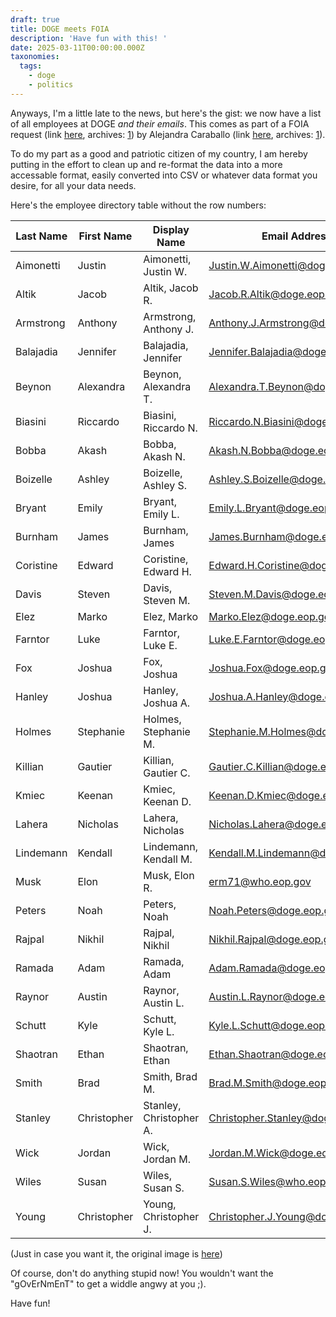 ```yaml
---
draft: true
title: DOGE meets FOIA
description: 'Have fun with this! '
date: 2025-03-11T00:00:00.000Z
taxonomies:
  tags:
    - doge
    - politics
---
```


Anyways, I'm a little late to the news, but here's the gist: we now have a list of all employees at DOGE *and their emails*. This comes as part of a FOIA request (link [here](https://oversightdemocrats.house.gov/sites/evo-subsites/democrats-oversight.house.gov/files/evo-media-document/2025-02-20.%20GEC%20to%20Trump%20re%20Musk%20Role%20DOGE.pdf), archives: [1](https://web.archive.org/web/20250308064307/https://oversightdemocrats.house.gov/sites/evo-subsites/democrats-oversight.house.gov/files/evo-media-document/2025-02-20.%20GEC%20to%20Trump%20re%20Musk%20Role%20DOGE.pdf)) by Alejandra Caraballo (link [here](https://bsky.app/profile/esqueer.net/post/3ljpyyjzfis2l), archives: [1](https://archive.ph/WncdB)).

To do my part as a good and patriotic citizen of my country, I am hereby putting in the effort to clean up and re-format the data into a more accessable format, easily converted into CSV or whatever data format you desire, for all your data needs.

Here's the employee directory table without the row numbers:

| Last Name | First Name  | Display Name            | Email Address                                                               |
| --------- | ----------- | ----------------------- | --------------------------------------------------------------------------- |
| Aimonetti | Justin      | Aimonetti, Justin W.    | [Justin.W.Aimonetti@doge.eop.gov](mailto:Justin.W.Aimonetti@doge.eop.gov)   |
| Altik     | Jacob       | Altik, Jacob R.         | [Jacob.R.Altik@doge.eop.gov](mailto:Jacob.R.Altik@doge.eop.gov)             |
| Armstrong | Anthony     | Armstrong, Anthony J.   | [Anthony.J.Armstrong@doge.eop.gov](mailto:Anthony.J.Armstrong@doge.eop.gov) |
| Balajadia | Jennifer    | Balajadia, Jennifer     | [Jennifer.Balajadia@doge.eop.gov](mailto:Jennifer.Balajadia@doge.eop.gov)   |
| Beynon    | Alexandra   | Beynon, Alexandra T.    | [Alexandra.T.Beynon@doge.eop.gov](mailto:Alexandra.T.Beynon@doge.eop.gov)   |
| Biasini   | Riccardo    | Biasini, Riccardo N.    | [Riccardo.N.Biasini@doge.eop.gov](mailto:Riccardo.N.Biasini@doge.eop.gov)   |
| Bobba     | Akash       | Bobba, Akash N.         | [Akash.N.Bobba@doge.eop.gov](mailto:Akash.N.Bobba@doge.eop.gov)             |
| Boizelle  | Ashley      | Boizelle, Ashley S.     | [Ashley.S.Boizelle@doge.eop.gov](mailto:Ashley.S.Boizelle@doge.eop.gov)     |
| Bryant    | Emily       | Bryant, Emily L.        | [Emily.L.Bryant@doge.eop.gov](mailto:Emily.L.Bryant@doge.eop.gov)           |
| Burnham   | James       | Burnham, James          | [James.Burnham@doge.eop.gov](mailto:James.Burnham@doge.eop.gov)             |
| Coristine | Edward      | Coristine, Edward H.    | [Edward.H.Coristine@doge.eop.gov](mailto:Edward.H.Coristine@doge.eop.gov)   |
| Davis     | Steven      | Davis, Steven M.        | [Steven.M.Davis@doge.eop.gov](mailto:Steven.M.Davis@doge.eop.gov)           |
| Elez      | Marko       | Elez, Marko             | [Marko.Elez@doge.eop.gov](mailto:Marko.Elez@doge.eop.gov)                   |
| Farntor   | Luke        | Farntor, Luke E.        | [Luke.E.Farntor@doge.eop.gov](mailto:Luke.E.Farntor@doge.eop.gov)           |
| Fox       | Joshua      | Fox, Joshua             | [Joshua.Fox@doge.eop.gov](mailto:Joshua.Fox@doge.eop.gov)                   |
| Hanley    | Joshua      | Hanley, Joshua A.       | [Joshua.A.Hanley@doge.eop.gov](mailto:Joshua.A.Hanley@doge.eop.gov)         |
| Holmes    | Stephanie   | Holmes, Stephanie M.    | [Stephanie.M.Holmes@doge.eop.gov](mailto:Stephanie.M.Holmes@doge.eop.gov)   |
| Killian   | Gautier     | Killian, Gautier C.     | [Gautier.C.Killian@doge.eop.gov](mailto:Gautier.C.Killian@doge.eop.gov)     |
| Kmiec     | Keenan      | Kmiec, Keenan D.        | [Keenan.D.Kmiec@doge.eop.gov](mailto:Keenan.D.Kmiec@doge.eop.gov)           |
| Lahera    | Nicholas    | Lahera, Nicholas        | [Nicholas.Lahera@doge.eop.gov](mailto:Nicholas.Lahera@doge.eop.gov)         |
| Lindemann | Kendall     | Lindemann, Kendall M.   | [Kendall.M.Lindemann@doge.eop.gov](mailto:Kendall.M.Lindemann@doge.eop.gov) |
| Musk      | Elon        | Musk, Elon R.           | [erm71@who.eop.gov](mailto:erm71@who.eop.gov)                               |
| Peters    | Noah        | Peters, Noah            | [Noah.Peters@doge.eop.gov](mailto:Noah.Peters@doge.eop.gov)                 |
| Rajpal    | Nikhil      | Rajpal, Nikhil          | [Nikhil.Rajpal@doge.eop.gov](mailto:Nikhil.Rajpal@doge.eop.gov)             |
| Ramada    | Adam        | Ramada, Adam            | [Adam.Ramada@doge.eop.gov](mailto:Adam.Ramada@doge.eop.gov)                 |
| Raynor    | Austin      | Raynor, Austin L.       | [Austin.L.Raynor@doge.eop.gov](mailto:Austin.L.Raynor@doge.eop.gov)         |
| Schutt    | Kyle        | Schutt, Kyle L.         | [Kyle.L.Schutt@doge.eop.gov](mailto:Kyle.L.Schutt@doge.eop.gov)             |
| Shaotran  | Ethan       | Shaotran, Ethan         | [Ethan.Shaotran@doge.eop.gov](mailto:Ethan.Shaotran@doge.eop.gov)           |
| Smith     | Brad        | Smith, Brad M.          | [Brad.M.Smith@doge.eop.gov](mailto:Brad.M.Smith@doge.eop.gov)               |
| Stanley   | Christopher | Stanley, Christopher A. | [Christopher.Stanley@doge.eop.gov](mailto:Christopher.Stanley@doge.eop.gov) |
| Wick      | Jordan      | Wick, Jordan M.         | [Jordan.M.Wick@doge.eop.gov](mailto:Jordan.M.Wick@doge.eop.gov)             |
| Wiles     | Susan       | Wiles, Susan S.         | [Susan.S.Wiles@who.eop.gov](mailto:Susan.S.Wiles@who.eop.gov)               |
| Young     | Christopher | Young, Christopher J.   | [Christopher.J.Young@doge.eop.gov](mailto:Christopher.J.Young@doge.eop.gov) |

(Just in case you want it, the original image is [here](/assets/images/doge-names-emails.jpg))

Of course, don't do anything stupid now! You wouldn't want the "gOvErNmEnT" to get a widdle angwy at you ;).

Have fun!
